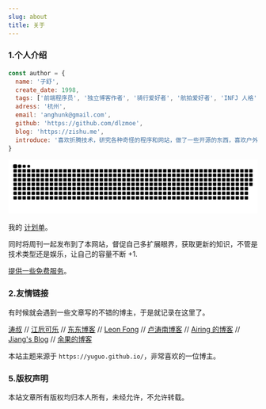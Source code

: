 ```yaml
---
slug: about
title: 关于
---
```


### 1.个人介绍

```js
const author = {
  name: '子舒',
  create_date: 1998,
  tags: ['前端程序员', '独立博客作者', '骑行爱好者', '航拍爱好者', 'INFJ 人格'],
  adress: '杭州',
  email: 'anghunk@gmail.com',
  github: 'https://github.com/dlzmoe',
  blog: 'https://zishu.me',
  introduce: '喜欢折腾技术，研究各种奇怪的程序和网站，做了一些开源的东西，喜欢户外运动，热爱生活。'
}
```

![](https://raw.githubusercontent.com/98zi/98zi/main/github-user-contribution.svg)

我的 [计划单](/plan/)。

同时将周刊一起发布到了本网站，督促自己多扩展眼界，获取更新的知识，不管是技术类型还是娱乐，让自己的容量不断 +1.

[提供一些免费服务](/serve/)。

### 2.友情链接

有时候就会遇到一些文章写的不错的博主，于是就记录在这里了。

[涛叔](https://taoshu.in/) // 
[江卮可乐](https://emo.ijann.com/) // 
[东东博客](https://shutwin.com/) // 
[Leon Fong](https://www.leonfong.me/) // 
[卢涛南博客](https://lutaonan.com/) // 
[Airing 的博客](https://ursb.me) // 
[Jiang's Blog](https://jiangxueqiao.com/) // 
[余果的博客](https://yuguo.github.io/)

本站主题来源于 `https://yuguo.github.io/`，非常喜欢的一位博主。

### 5.版权声明

本站文章所有版权均归本人所有，未经允许，不允许转载。
